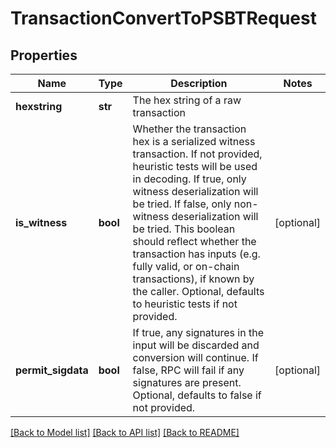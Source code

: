 # TransactionConvertToPSBTRequest

## Properties
Name | Type | Description | Notes
------------ | ------------- | ------------- | -------------
**hexstring** | **str** | The hex string of a raw transaction | 
**is_witness** | **bool** | Whether the transaction hex is a serialized witness transaction. If not provided, heuristic tests will be used in decoding. If true, only witness deserialization will be tried. If false, only non-witness deserialization will be tried. This boolean should reflect whether the transaction has inputs (e.g. fully valid, or on-chain transactions), if known by the caller. Optional, defaults to heuristic tests if not provided. | [optional] 
**permit_sigdata** | **bool** | If true, any signatures in the input will be discarded and conversion will continue. If false, RPC will fail if any signatures are present. Optional, defaults to false if not provided. | [optional] 

[[Back to Model list]](../README.md#documentation-for-models) [[Back to API list]](../README.md#documentation-for-api-endpoints) [[Back to README]](../README.md)

